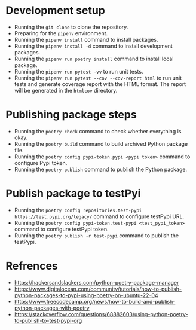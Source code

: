 # Development setup

- Running the `git clone` to clone the repository.
- Preparing for the `pipenv` environment.
- Running the `pipenv install` command to install packages.
- Running the `pipenv install -d` command to install development packages.
- Running the `pipenv run poetry install` command to install local package.
- Running the `pipenv run pytest -vv` to run unit tests.
- Running the `pipenv run pytest --cov --cov-report html` to run unit tests and generate coverage report with the HTML format. The report will be generated in the `htmlcov` directory.

# Publishing package steps

- Running the `poetry check` command to check whether everything is okay.
- Running the `poetry build` command to build archived Python package file.
- Running the `poetry config pypi-token.pypi <pypi token>` command to configure Pypi token.
- Running the `poetry publish` command to publish the Python package.

# Publish package to testPyi

- Running the `poetry config repositories.test-pypi https://test.pypi.org/legacy/` command to configure testPypi URL.
- Running the `poetry config pypi-token.test-pypi <test_pypi_token>` command to configure testPypi token.
- Running the `poetry publish -r test-pypi` command to publish the testPypi.

# Refrences

- https://hackersandslackers.com/python-poetry-package-manager
- https://www.digitalocean.com/community/tutorials/how-to-publish-python-packages-to-pypi-using-poetry-on-ubuntu-22-04
- https://www.freecodecamp.org/news/how-to-build-and-publish-python-packages-with-poetry
- https://stackoverflow.com/questions/68882603/using-python-poetry-to-publish-to-test-pypi-org
